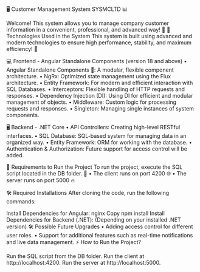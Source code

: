 🖥️ Customer Management System SYSMCLTD 📊

Welcome! This system allows you to manage company customer information in a convenient, professional, and advanced way! 🚀 🚀 Technologies Used in the System This system is built using advanced and modern technologies to ensure high performance, stability, and maximum efficiency! 🤩

💻 Frontend - Angular Standalone Components (version 18 and above) • Angular Standalone Components 🧩: A modular, flexible component architecture. • NgRx: Optimized state management using the Flux architecture. • Entity Framework: For modern and efficient interaction with SQL Databases. • Interceptors: Flexible handling of HTTP requests and responses. • Dependency Injection (DI): Using DI for efficient and modular management of objects. • Middleware: Custom logic for processing requests and responses. • Singleton: Managing single instances of system components.

🖥️ Backend - .NET Core • API Controllers: Creating high-level RESTful interfaces. • SQL Database: SQL-based system for managing data in an organized way. • Entity Framework: ORM for working with the database. • Authentication & Authorization: Future support for access control will be added.

📜 Requirements to Run the Project To run the project, execute the SQL script located in the DB folder. 📂 • The client runs on port 4200 🌐 • The server runs on port 5000 🔥

🛠️ Required Installations After cloning the code, run the following commands:

Install Dependencies for Angular: nginx Copy npm install
Install Dependencies for Backend (.NET): (Depending on your installed .NET version)
🛠️ Possible Future Upgrades • Adding access control for different user roles. • Support for additional features such as real-time notifications and live data management. ⚡️ How to Run the Project?

Run the SQL script from the DB folder.
Run the client at http://localhost:4200.
Run the server at http://localhost:5000.
